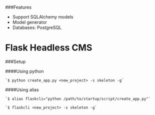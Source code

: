 ###Features

- Support SQLAlchemy models
- Model generator
- Databases: PostgreSQL

# Flask Headless CMS

###Setup

####Using python

    `$ python create_app.py <new_project> -s skeleton -g`

####Using alias

    `$ alias flaskcli="python /path/to/startup/script/create_app.py"`

    `$ flaskcli <new_project> -s skeleton -g`
